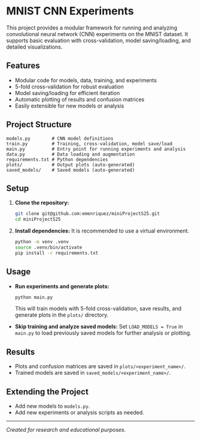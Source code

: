 # MNIST CNN Experiments

This project provides a modular framework for running and analyzing convolutional neural network (CNN) experiments on the MNIST dataset. It supports basic evaluation with cross-validation, model saving/loading, and detailed visualizations.

## Features
- Modular code for models, data, training, and experiments
- 5-fold cross-validation for robust evaluation
- Model saving/loading for efficient iteration
- Automatic plotting of results and confusion matrices
- Easily extensible for new models or analysis

## Project Structure
```
models.py        # CNN model definitions
train.py         # Training, cross-validation, model save/load
main.py          # Entry point for running experiments and analysis
data.py          # Data loading and augmentation
requirements.txt # Python dependencies
plots/           # Output plots (auto-generated)
saved_models/    # Saved models (auto-generated)
```

## Setup
1. **Clone the repository:**
   ```bash
   git clone git@github.com:emenriquez/miniProjectS25.git
   cd miniProjectS25
   ```
2. **Install dependencies:**
   It is recommended to use a virtual environment.
   ```bash
   python -m venv .venv
   source .venv/bin/activate
   pip install -r requirements.txt
   ```

## Usage
- **Run experiments and generate plots:**
  ```bash
  python main.py
  ```
  This will train models with 5-fold cross-validation, save results, and generate plots in the `plots/` directory.

- **Skip training and analyze saved models:**
  Set `LOAD_MODELS = True` in `main.py` to load previously saved models for further analysis or plotting.

## Results
- Plots and confusion matrices are saved in `plots/<experiment_name>/`.
- Trained models are saved in `saved_models/<experiment_name>/`.

## Extending the Project
- Add new models to `models.py`.
- Add new experiments or analysis scripts as needed.

---

*Created for research and educational purposes.*
